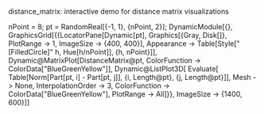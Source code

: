 distance\_matrix: interactive demo for distance matrix visualizations

nPoint = 8; pt = RandomReal[{-1, 1}, {nPoint, 2}]; DynamicModule[{}, 
 GraphicsGrid[{{LocatorPane[Dynamic[pt], 
     Graphics[{Gray, Disk[]}, PlotRange -> 1, 
      ImageSize -> {400, 400}], 
     Appearance -> 
      Table[Style["\[FilledCircle]" h, Hue[h/nPoint]], {h, nPoint}]], 
    Dynamic@MatrixPlot[DistanceMatrix@pt, 
      ColorFunction -> ColorData["BlueGreenYellow"]], 
    Dynamic@ListPlot3D[
      Evaluate[ 
       Table[Norm[Part[pt, i] - Part[pt, j]], {i, Length@pt}, {j, 
         Length@pt}]], Mesh -> None, InterpolationOrder -> 3, 
      ColorFunction -> ColorData["BlueGreenYellow"], 
      PlotRange -> All]}}, ImageSize -> {1400, 600}]]
